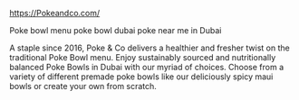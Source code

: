 
https://Pokeandco.com/ 

Poke bowl menu 
poke bowl dubai
poke near me in Dubai



A staple since 2016, Poke & Co delivers a healthier and fresher twist on the traditional Poke Bowl menu. Enjoy sustainably sourced and nutritionally balanced Poke Bowls in Dubai with our myriad of choices. Choose from a variety of different premade poke bowls like our deliciously spicy maui bowls or create your own from scratch.
